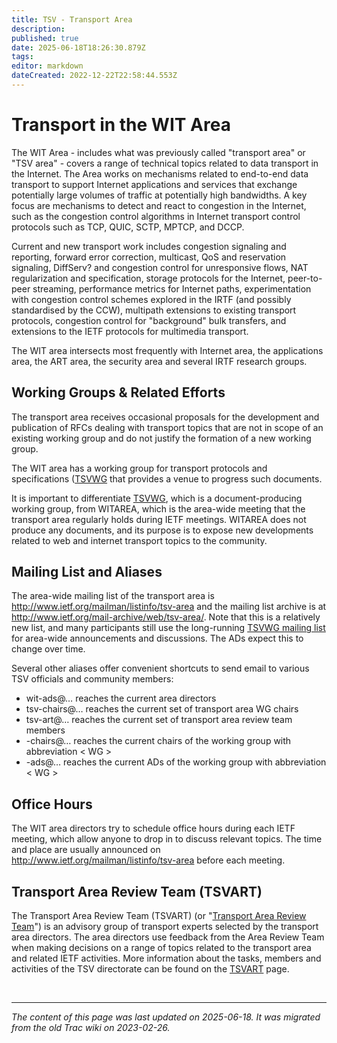 ```yaml
---
title: TSV - Transport Area
description: 
published: true
date: 2025-06-18T18:26:30.879Z
tags: 
editor: markdown
dateCreated: 2022-12-22T22:58:44.553Z
---
```


# Transport in the WIT Area 

The WIT Area - includes what was previously called "transport area" or "TSV area" - covers a range of technical topics related to data transport in the Internet.
The Area works on mechanisms related to end-to-end data transport to support Internet applications and services that exchange potentially large volumes of traffic at potentially high bandwidths. A key focus are mechanisms to detect and react to congestion in the Internet, such as the congestion control algorithms in Internet transport control protocols such as TCP, QUIC, SCTP, MPTCP, and DCCP.

Current and new transport work includes congestion signaling and reporting, forward error correction, multicast, QoS and reservation signaling, DiffServ? and congestion control for unresponsive flows, NAT regularization and specification, storage protocols for the Internet, peer-to-peer streaming, performance metrics for Internet paths, experimentation with congestion control schemes explored in the IRTF (and possibly standardised by  the CCW), multipath extensions to existing transport protocols, congestion control for "background" bulk transfers, and extensions to the IETF protocols for multimedia transport.

The WIT area intersects most frequently with Internet area, the applications area, the ART area, the security area and several IRTF research groups.

## Working Groups & Related Efforts

The transport area receives occasional proposals for the development and publication of RFCs dealing with transport topics that are not in scope of an existing working group and do not justify the formation of a new working group. 

The WIT area has a working group for transport protocols and specifications ([TSVWG](https://datatracker.ietf.org/group/tsvwg/documents/) that provides a venue to progress such documents.

It is important to differentiate [TSVWG](https://datatracker.ietf.org/group/tsvwg/documents/), which is a document-producing working group, from WITAREA, which is the area-wide meeting that the transport area regularly holds during IETF meetings. WITAREA does not produce any documents, and its purpose is to expose new developments related to web and internet transport topics to the community.


## Mailing List and Aliases
The area-wide mailing list of the transport area is http://www.ietf.org/mailman/listinfo/tsv-area and the mailing list archive is at http://www.ietf.org/mail-archive/web/tsv-area/. Note that this is a relatively new list, and many participants still use the long-running [TSVWG mailing list](https://datatracker.ietf.org/group/tsvwg/documents/) for area-wide announcements and discussions. The ADs expect this to change over time.

Several other aliases offer convenient shortcuts to send email to various TSV officials and community members:

- wit-ads@… reaches the current area directors
- tsv-chairs@… reaches the current set of transport area WG chairs
- tsv-art@… reaches the current set of transport area review team members
- -chairs@… reaches the current chairs of the working group with abbreviation < WG >
- -ads@… reaches the current ADs of the working group with abbreviation < WG >
## Office Hours
The WIT area directors try to schedule office hours during each IETF meeting, which allow anyone to drop in to discuss relevant topics. The time and place are usually announced on http://www.ietf.org/mailman/listinfo/tsv-area before each meeting.

## Transport Area Review Team (TSVART)
The Transport Area Review Team (TSVART) (or "[Transport Area Review Team](/group/tsv/TSVART)") is an advisory group of transport experts selected by the transport area directors. The area directors use feedback from the Area Review Team when making decisions on a range of topics related to the transport area and related IETF activities. More information about the tasks, members and activities of the TSV directorate can be found on the [TSVART](/group/tsv/TSVART) page.


&nbsp;

---

*The content of this page was last updated on 2025-06-18. It was migrated from the old Trac wiki on 2023-02-26.*
